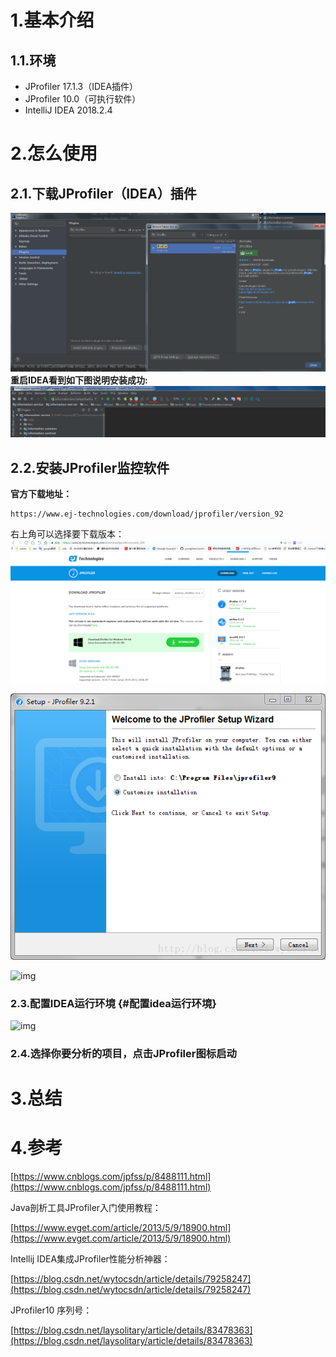 # 1.基本介绍

## 1.1.环境

* JProfiler 17.1.3（IDEA插件）
* JProfiler 10.0（可执行软件）
* IntelliJ IDEA 2018.2.4

# 2.怎么使用

## 2.1.下载JProfiler（IDEA）插件

![img](/static/image/微信截图_20200418101304.png)  
**重启IDEA看到如下图说明安装成功:**  
![img](/static/image/微信截图_20200418101810.png)

## 2.2.安装JProfiler监控软件

**官方下载地址：**

```
https://www.ej-technologies.com/download/jprofiler/version_92
```

右上角可以选择要下载版本：  
![img](/static/image/微信截图_20200418102046.png)

![img](/static/image/20180205172603461.png)

![img](/static/image/微信截图\_20200418103015.png)
### 2.3.配置IDEA运行环境 {#配置idea运行环境}

![img](/static/image/微信截图\_20200418103133.png)

### 2.4.选择你要分析的项目，点击JProfiler图标启动

# 3.总结


# 4.参考

[https://www.cnblogs.com/jpfss/p/8488111.html](https://www.cnblogs.com/jpfss/p/8488111.html)

Java剖析工具JProfiler入门使用教程：

[https://www.evget.com/article/2013/5/9/18900.html](https://www.evget.com/article/2013/5/9/18900.html)

Intellij IDEA集成JProfiler性能分析神器：

[https://blog.csdn.net/wytocsdn/article/details/79258247](https://blog.csdn.net/wytocsdn/article/details/79258247)

JProfiler10 序列号：

[https://blog.csdn.net/laysolitary/article/details/83478363](https://blog.csdn.net/laysolitary/article/details/83478363)

